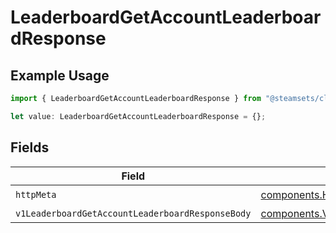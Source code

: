# LeaderboardGetAccountLeaderboardResponse

## Example Usage

```typescript
import { LeaderboardGetAccountLeaderboardResponse } from "@steamsets/client-ts/models/operations";

let value: LeaderboardGetAccountLeaderboardResponse = {};
```

## Fields

| Field                                                                                                                                  | Type                                                                                                                                   | Required                                                                                                                               | Description                                                                                                                            |
| -------------------------------------------------------------------------------------------------------------------------------------- | -------------------------------------------------------------------------------------------------------------------------------------- | -------------------------------------------------------------------------------------------------------------------------------------- | -------------------------------------------------------------------------------------------------------------------------------------- |
| `httpMeta`                                                                                                                             | [components.HTTPMetadata](../../models/components/httpmetadata.md)                                                                     | :heavy_check_mark:                                                                                                                     | N/A                                                                                                                                    |
| `v1LeaderboardGetAccountLeaderboardResponseBody`                                                                                       | [components.V1LeaderboardGetAccountLeaderboardResponseBody](../../models/components/v1leaderboardgetaccountleaderboardresponsebody.md) | :heavy_minus_sign:                                                                                                                     | OK                                                                                                                                     |